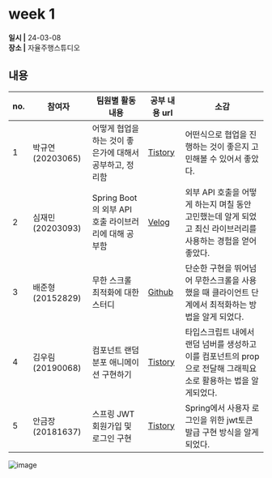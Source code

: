 # week 1
**일시 |** 24-03-08   
**장소 |** 자율주행스튜디오  

## 내용

|no.  |참여자          |팀원별 활동 내용|공부 내용 url|소감|
|--------|--------------|----------------------------------|--------------------|--|
|1       |박규연(20203065)|어떻게 협업을 하는 것이 좋은가에 대해서 공부하고, 정리함|[Tistory](https://noooey.tistory.com/77)|어떤식으로 협업을 진행하는 것이 좋은지 고민해볼 수 있어서 좋았다.|
|2       |심재민(20203093)|Spring Boot의 외부 API 호출 라이브러리에 대해 공부함|[Velog](https://velog.io/@cherry_031/Spring-Boot-RestClient)|외부 API 호출을 어떻게 하는지 며칠 동안 고민했는데 알게 되었고 최신 라이브러리를 사용하는 경험을 얻어 좋았다.|
|3       |배준형(20152829)|무한 스크롤 최적화에 대한 스터디|[Github](https://github.com/ryanbae94/TIL/blob/main/0308.md)|단순한 구현을 뛰어넘어 무한스크롤을 사용했을 때 클라이언트 단계에서 최적화하는 방법을 알게 되었다.|
|4       |김우림(20190068)|컴포넌트 랜덤 분포 애니메이션 구현하기|[Tistory](https://kwoooo.tistory.com/6)|타입스크립트 내에서 랜덤 넘버를 생성하고 이를 컴포넌트의 prop으로 전달해 그래픽요소로 활용하는 법을 알게되었다.|
|5       |안금장(20181637)|스프링 JWT 회원가입 및 로그인 구현|[Tistory](https://koomchang.tistory.com/28)|Spring에서 사용자 로그인을 위한 jwt토큰 발급 구현 방식을 알게되었다.|

![image](https://github.com/Team-WeQuiz/study/assets/66217855/b49bca97-a3a8-4e54-9707-16dc18e8b80d)
